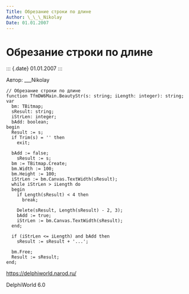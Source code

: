 ```yaml
---
Title: Обрезание строки по длине
Author: \_\_\_Nikolay
Date: 01.01.2007
---
```



Обрезание строки по длине
=========================

::: {.date}
01.01.2007
:::

Автор: \_\_\_Nikolay

    // Обрезание строки по длине
    function TfmDW6Main.BeautyStr(s: string; iLength: integer): string;
    var
      bm: TBitmap;
      sResult: string;
      iStrLen: integer;
      bAdd: boolean;
    begin
      Result := s;
      if Trim(s) = '' then
        exit;
     
      bAdd := false;
        sResult := s;
      bm := TBitmap.Create;
      bm.Width := 100;
      bm.Height := 100;
      iStrLen := bm.Canvas.TextWidth(sResult);
      while iStrLen > iLength do
      begin
        if Length(sResult) < 4 then
          break;
     
        Delete(sResult, Length(sResult) - 2, 3);
        bAdd := true;
        iStrLen := bm.Canvas.TextWidth(sResult);
      end;
     
      if (iStrLen <= iLength) and bAdd then
        sResult := sResult + '...';
     
      bm.Free;
      Result := sResult;
    end;

<https://delphiworld.narod.ru/>

DelphiWorld 6.0

 
